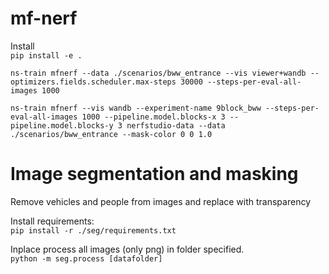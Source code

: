 # mf-nerf

Install  
`
pip install -e .
`

`
ns-train mfnerf --data ./scenarios/bww_entrance --vis viewer+wandb --optimizers.fields.scheduler.max-steps 30000 --steps-per-eval-all-images 1000
`

`
ns-train mfnerf --vis wandb --experiment-name 9block_bww --steps-per-eval-all-images 1000 --pipeline.model.blocks-x 3 --pipeline.model.blocks-y 3 nerfstudio-data --data ./scenarios/bww_entrance --mask-color 0 0 1.0
`


# Image segmentation and masking
Remove vehicles and people from images and replace with transparency  

Install requirements:  
`pip install -r ./seg/requirements.txt`

Inplace process all images (only png) in folder specified.  
`python -m seg.process [datafolder]`
